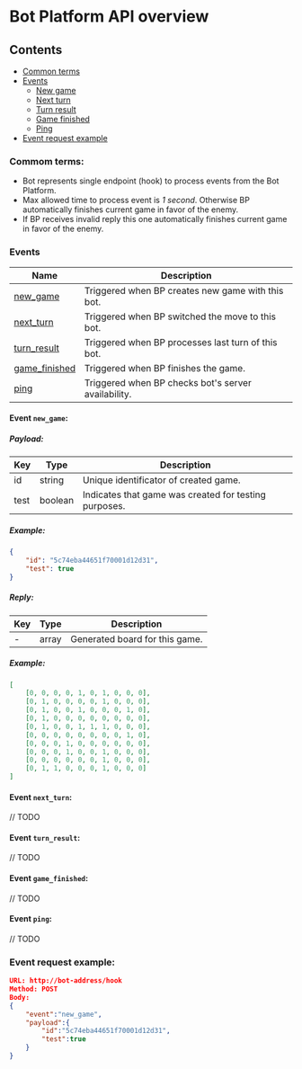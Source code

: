 Bot Platform API overview
=========================

## Contents
- [Common terms](#common-terms)
- [Events](#events)
  - [New game](#event-new_game)
  - [Next turn](#event-next_turn)
  - [Turn result](#event-turn-result)
  - [Game finished](#event-game_finished)
  - [Ping](#event-ping)
- [Event request example](#event-request-example)

### Commom terms:
* Bot represents single endpoint (hook) to process events from the Bot Platform.
* Max allowed time to process event is *1 second*. Otherwise BP automatically finishes current game in favor of the enemy.
* If BP receives invalid reply this one automatically finishes current game in favor of the enemy.

### Events

| Name                                    | Description                                         |
|-----------------------------------------|-----------------------------------------------------|
| [new_game](#event-new_game)             | Triggered when BP creates new game with this bot.   |
| [next_turn](#event-next_turn)             | Triggered when BP switched the move to this bot.    |
| [turn_result](#event-turn_result)         | Triggered when BP processes last turn of this bot.   |
| [game_finished](#event-game_finished)   | Triggered when BP finishes the game.                |
| [ping](#event-ping)                     | Triggered when BP checks bot's server availability. |

#### Event `new_game`:

##### Payload:
| Key  | Type    | Description                                           |
|------|---------|-------------------------------------------------------|
| id   | string  | Unique identificator of created game.                 |
| test | boolean | Indicates that game was created for testing purposes. |

##### Example:
```json
{
    "id": "5c74eba44651f70001d12d31",
    "test": true
}
```

##### Reply:
| Key  | Type    | Description                                           |
|------|---------|-------------------------------------------------------|
| -    | array   | Generated board for this game.                        |

##### Example:
```json
[
    [0, 0, 0, 0, 1, 0, 1, 0, 0, 0],
    [0, 1, 0, 0, 0, 0, 1, 0, 0, 0],
    [0, 1, 0, 0, 1, 0, 0, 0, 1, 0],
    [0, 1, 0, 0, 0, 0, 0, 0, 0, 0],
    [0, 1, 0, 0, 1, 1, 1, 0, 0, 0],
    [0, 0, 0, 0, 0, 0, 0, 0, 1, 0],
    [0, 0, 0, 1, 0, 0, 0, 0, 0, 0],
    [0, 0, 0, 1, 0, 0, 1, 0, 0, 0],
    [0, 0, 0, 0, 0, 0, 1, 0, 0, 0],
    [0, 1, 1, 0, 0, 0, 1, 0, 0, 0]
]
```

#### Event `next_turn`:
// TODO

#### Event `turn_result`:
// TODO

#### Event `game_finished`:
// TODO

#### Event `ping`:
// TODO

### Event request example:
```json
URL: http://bot-address/hook
Method: POST
Body:
{
    "event":"new_game",
    "payload":{
        "id":"5c74eba44651f70001d12d31",
        "test":true
    }
}
```
